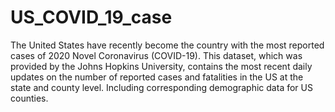# US_COVID_19_case

The United States have recently become the country with the most reported cases of 2020 Novel Coronavirus (COVID-19). This dataset, which was provided by the Johns Hopkins University, contains the most recent daily updates on the number of reported cases and fatalities in the US at the state and county level. Including corresponding demographic data for US counties.
